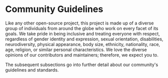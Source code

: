 # Community Guidelines

Like any other open-source project, this project is made up of a diverse group of individuals from around the globe who work on every facet of its goals. 
We take pride in being inclusive and treating everyone with respect, 
regardless of gender identity and expression, sexual orientation, disabilities, neurodiversity, physical appearance, body size, ethnicity, nationality, race, age, religion, or similar personal characteristics. 
We love the diverse opinions of our contributors and maintainers; therefore, we expect you to.

The subsequent subsections go into further detail about our community's guidelines and standards.
